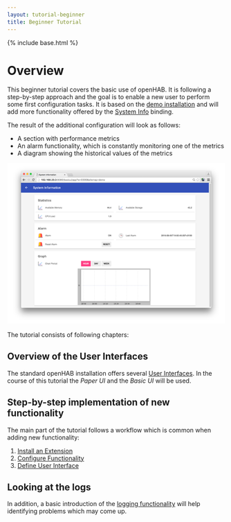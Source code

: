 ```yaml
---
layout: tutorial-beginner
title: Beginner Tutorial
---
```


{% include base.html %}

# Overview

This beginner tutorial covers the basic use of openHAB. It is following a step-by-step approach and the goal is to enable a new user to perform some first configuration tasks. It is based on the [demo installation](http://docs.openhab.org/tutorials/demo.html#choosing-demo-as-a-base-package-and-further-add-ons-to-be-installed) and will add more functionality offered by the [System Info](http://docs.openhab.org/addons/bindings/systeminfo/readme.html) binding.

The result of the additional configuration will look as follows:

* A section with performance metrics
* An alarm functionality, which is constantly monitoring one of the metrics
* A diagram showing the historical values of the metrics

![](images/Overview_Result.png)


The tutorial consists of following chapters:

## Overview of the User Interfaces

The standard openHAB installation offers several [User Interfaces](uis.html). In the course of this tutorial the _Paper UI_ and the _Basic UI_ will be used.

## Step-by-step implementation of new functionality

The main part of the tutorial follows a workflow which is common when adding new functionality:

1. [Install an Extension](installextension.html)
2. [Configure Functionality](configure.html)
3. [Define User Interface](defineui.html)

## Looking at the logs

In addition, a basic introduction of the [logging functionality](logs.html) will help identifying problems which may come up.
